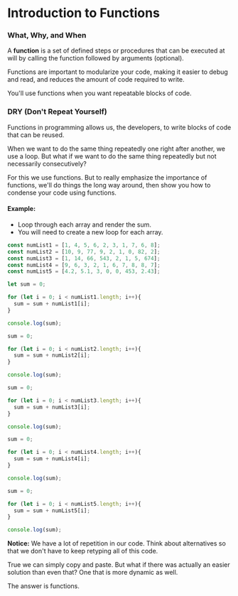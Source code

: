 # Introduction to Functions

### **What, Why, and When**

A **function** is a set of defined steps or procedures that can be executed at will by calling the function followed by arguments \(optional\).

Functions are important to modularize your code, making it easier to debug and read, and reduces the amount of code required to write.

You'll use functions when you want repeatable blocks of code. 

### DRY \(Don't Repeat Yourself\)

Functions in programming allows us, the developers, to write blocks of code that can be reused.

When we want to do the same thing repeatedly one right after another, we use a loop. But what if we want to do the same thing repeatedly but not necessarily consecutively? 

For this we use functions. But to really emphasize the importance of functions, we'll do things the long way around, then show you how to condense your code using functions.

#### Example:

* Loop through each array and render the sum.
* You will need to create a new loop for each array.

```javascript
const numList1 = [1, 4, 5, 6, 2, 3, 1, 7, 6, 8];
const numList2 = [10, 9, 77, 9, 2, 1, 0, 82, 2];
const numList3 = [1, 14, 66, 543, 2, 1, 5, 674];
const numList4 = [9, 6, 3, 2, 1, 6, 7, 8, 8, 7];
const numList5 = [4.2, 5.1, 3, 0, 0, 453, 2.43];

let sum = 0;

for (let i = 0; i < numList1.length; i++){
  sum = sum + numList1[i];
}

console.log(sum);

sum = 0;

for (let i = 0; i < numList2.length; i++){
  sum = sum + numList2[i];
}

console.log(sum);

sum = 0;

for (let i = 0; i < numList3.length; i++){
  sum = sum + numList3[i];
}

console.log(sum);

sum = 0;

for (let i = 0; i < numList4.length; i++){
  sum = sum + numList4[i];
}

console.log(sum);

sum = 0;

for (let i = 0; i < numList5.length; i++){
  sum = sum + numList5[i];
}

console.log(sum);
```

 **Notice:** We have a lot of repetition in our code. Think about alternatives so that we don't have to keep retyping all of this code.

True we can simply copy and paste. But what if there was actually an easier solution than even that? One that is more dynamic as well. 

The answer is functions.

